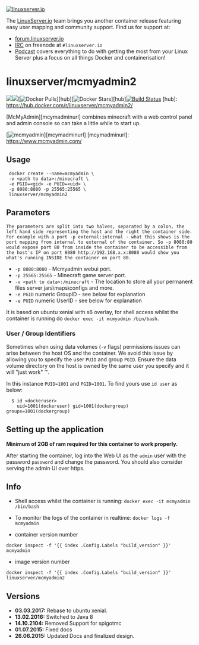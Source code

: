 [linuxserverurl]: https://linuxserver.io
[forumurl]: https://forum.linuxserver.io
[ircurl]: https://www.linuxserver.io/irc/
[podcasturl]: https://www.linuxserver.io/podcast/

[![linuxserver.io](https://raw.githubusercontent.com/linuxserver/docker-templates/master/linuxserver.io/img/linuxserver_medium.png)][linuxserverurl]

The [LinuxServer.io][linuxserverurl] team brings you another container release featuring easy user mapping and community support. Find us for support at:
* [forum.linuxserver.io][forumurl]
* [IRC][ircurl] on freenode at `#linuxserver.io`
* [Podcast][podcasturl] covers everything to do with getting the most from your Linux Server plus a focus on all things Docker and containerisation!

# linuxserver/mcmyadmin2
[![](https://images.microbadger.com/badges/version/linuxserver/mcmyadmin2.svg)](https://microbadger.com/images/linuxserver/mcmyadmin2 "Get your own version badge on microbadger.com")[![](https://images.microbadger.com/badges/image/linuxserver/mcmyadmin2.svg)](http://microbadger.com/images/linuxserver/mcmyadmin2 "Get your own image badge on microbadger.com")[![Docker Pulls](https://img.shields.io/docker/pulls/linuxserver/mcmyadmin2.svg)][hub][![Docker Stars](https://img.shields.io/docker/stars/linuxserver/mcmyadmin2.svg)][hub][![Build Status](http://jenkins.linuxserver.io:8080/buildStatus/icon?job=Dockers/LinuxServer.io/linuxserver-mcmyadmin2)](http://jenkins.linuxserver.io:8080/job/Dockers/job/LinuxServer.io/job/linuxserver-mcmyadmin2/)
[hub]: https://hub.docker.com/r/linuxserver/mcmyadmin2/

[McMyAdmin][mcymadminurl] combines minecraft with a web control panel and admin console so can take a little while to start up.

[![mcmyadmin]()][mcymadminurl]
[mcymadminurl]: https://www.mcmyadmin.com/

## Usage

```
 docker create --name=mcmyadmin \
 -v <path to data>:/minecraft \
 -e PGID=<gid> -e PUID=<uid> \
 -p 8080:8080 -p 25565:25565 \
 linuxserver/mcmyadmin2

```

## Parameters

`The parameters are split into two halves, separated by a colon, the left hand side representing the host and the right the container side. 
For example with a port -p external:internal - what this shows is the port mapping from internal to external of the container.
So -p 8080:80 would expose port 80 from inside the container to be accessible from the host's IP on port 8080
http://192.168.x.x:8080 would show you what's running INSIDE the container on port 80.`



* `-p 8080:8080` - Mcmyadmin webui port. 
* `-p 25565:25565` -  Minecraft game server port.
* `-v <path to data>:/minecraft` - The location to store all your permanent files server jars\maps\configs and more.
* `-e PGID` numeric GroupID - see below for explanation
* `-e PUID` numeric UserID - see below for explanation

It is based on ubuntu xenial with s6 overlay, for shell access whilst the container is running do `docker exec -it mcmyadmin /bin/bash`.

### User / Group Identifiers

Sometimes when using data volumes (`-v` flags) permissions issues can arise between the host OS and the container. We avoid this issue by allowing you to specify the user `PUID` and group `PGID`. Ensure the data volume directory on the host is owned by the same user you specify and it will "just work" ™.

In this instance `PUID=1001` and `PGID=1001`. To find yours use `id user` as below:

```
  $ id <dockeruser>
    uid=1001(dockeruser) gid=1001(dockergroup) groups=1001(dockergroup)
```

## Setting up the application

**Minimum of 2GB of ram required for this container to work properly.**

After starting the container, log into the Web UI as the `admin` user with the password `password` and change the password.
You should also consider serving the admin UI over https.

## Info

* Shell access whilst the container is running: `docker exec -it mcmyadmin /bin/bash`
* To monitor the logs of the container in realtime: `docker logs -f mcmyadmin`

* container version number 

`docker inspect -f '{{ index .Config.Labels "build_version" }}' mcmyadmin`

* image version number

`docker inspect -f '{{ index .Config.Labels "build_version" }}' linuxserver/mcmyadmin2`

## Versions

+ **03.03.2017:** Rebase to ubuntu xenial.
+ **13.02.2016:** Switched to Java 8
+ **14.10.2104:** Removed Support for spigotmc
+ **01.07.2015:** Fixed docs
+ **26.06.2015:** Updated Docs and finalized design.
